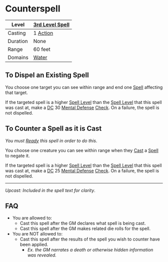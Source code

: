 # Counterspell

| Level    | [3rd Level Spell](3rd%20Level%20Spells.md)          |
| -------- | --------------------------------------------------- |
| Casting  | 1 [Action](../../../../Game%20Procedures/Core%20Procedures/Action.md) |
| Duration | None                                                |
| Range    | 60 feet                                             |
| Domains  | [Water](../../Spell%20Domains/Water.md)          |

## To Dispel an Existing Spell

You choose one target you can see within range and end one [Spell](../../../Spells.md) affecting that target.

If the targeted spell is a higher [Spell Level](../../Spell%20Level.md) than the [Spell Level](../../Spell%20Level.md) that this spell was cast at, make a [DC](../../../../Game%20Procedures/Core%20Procedures/DC.md) 30 [Mental Defense](../../../../Player%20Characters/Derived%20Statistics/Mental%20Defense.md) [Check](../../../../Game%20Procedures/Core%20Procedures/Check.md). On a failure, the spell is not dispelled.

## To Counter a Spell as it is Cast

*You must [Ready](../../../../Game%20Procedures/Combat/Reaction.md#Ready) this spell in order to do this*.

You choose one creature you can see within range when they [Cast](../../../Spellcasting/Spellcasting.md) a [Spell](../../../Spells.md) to negate it.

If the targeted spell is a higher [Spell Level](../../Spell%20Level.md) than the [Spell Level](../../Spell%20Level.md) that this spell was cast at, make a [DC](../../../../Game%20Procedures/Core%20Procedures/DC.md) 25 [Mental Defense](../../../../Player%20Characters/Derived%20Statistics/Mental%20Defense.md) [Check](../../../../Game%20Procedures/Core%20Procedures/Check.md). On a failure, the spell is not dispelled.

---
*Upcast: Included in the spell text for clarity*.

## FAQ

- You are allowed to:
	- Cast this spell after the GM declares what spell is being cast.
	- Cast this spell after the GM makes related die rolls for the spell.
- You are NOT allowed to:
	- Cast this spell after the results of the spell you wish to counter have been applied.
		- *Ex. the GM narrates a death or otherwise hidden information was revealed.*

